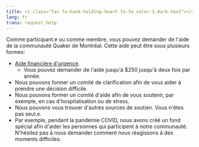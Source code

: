 ```yaml
---
title: <i class="fas fa-hand-holding-heart fa-fw color-1-dark-text"></i> Demandez de l'aide
lang: fr
trans: request_help
---
```

Comme participant.e ou comme membre, vous pouvez demander de l'aide de la communauté Quaker de Montréal. Cette aide peut être sous plusieurs formes:
* [Aide financière d'urgence](/nouveau/fonds_daide).
  * Vous pouvez demander de l'aide jusqu'à $250 jusqu'à deux fois par année.
* Nous pouvons former un comité de clarification afin de vous aider à prendre une décision difficile.
* Nous pouvons former un comité d'aide afin de vous soutenir, par exemple, en cas d'hospitalisation ou de stress.
* Nous pouvons vous trouver d'autres sources de soutien. Vous n'êtes pas seul.e.
* Par exemple, pendant la pandémie COVID, nous avons créé un fond spécial afin d'aider les personnes qui participent à notre communauté. N'hésitez pas à nous demander comment nous réagissons à des moments difficiles.
